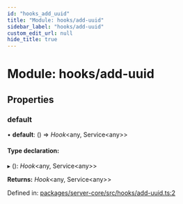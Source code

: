 ```yaml
---
id: "hooks_add_uuid"
title: "Module: hooks/add-uuid"
sidebar_label: "hooks/add-uuid"
custom_edit_url: null
hide_title: true
---
```


# Module: hooks/add-uuid

## Properties

### default

• **default**: () => *Hook*<any, Service<any\>\>

#### Type declaration:

▸ (): *Hook*<any, Service<any\>\>

**Returns:** *Hook*<any, Service<any\>\>

Defined in: [packages/server-core/src/hooks/add-uuid.ts:2](https://github.com/xr3ngine/xr3ngine/blob/77d12cea0/packages/server-core/src/hooks/add-uuid.ts#L2)

